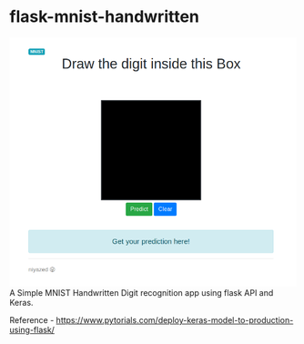 # flask-mnist-handwritten

![Screenshot](Screenshot.png)
A Simple MNIST Handwritten Digit recognition app using flask API and Keras.

Reference - https://www.pytorials.com/deploy-keras-model-to-production-using-flask/
